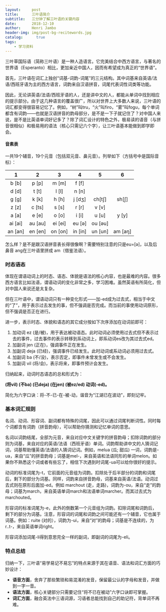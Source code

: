```yaml
---
layout:     post
title:      三叶语简介
subtitle:   三分钟了解三叶语的关键内容
date:       2018-12-10
author:     Henri Jambo
header-img: img/post-bg-recitewords.jpg
catalog: 	  true
tags:
    - 学习资料
---
```



三叶草国际语（简称三叶语）是一种人造语言。它完美结合中西方语言，与著名的世界语（Esperanto）相比，更加亲近中国人，因而有希望成为真正的“世界语”。

首先，三叶语在词汇上独创“词基-词韵-词尾”的三元结构。其中词基来自英语/法语/西班牙语为主的西方语言，词韵来自汉语拼音，词尾代表词性词类等功能。
​
​
​
​
​
​
 
 
因此，无论讲英语/法语/西班牙语的人，还是讲中文的人，都能从单词中找到相应的提示部分。由于这几种语言的覆盖很广，所以对世界上大多数人来说，三叶语的词汇都变得很容易记忆了。
​
例如，“树”叫tru，“火”叫firo，“雾”叫fogu，每个单词都含有词韵——也就是汉语拼音的韵母部分，是不是一下子就记住了？对中国人来说，是不是比英语单词好记多了？
​
除了词汇设计的特色之外，极易读的语音（与拼音很相似）和极易用的语法（核心只需记六个字），让三叶语基本能做到即学即会。
 
 
#### 音素表

一共19个辅音，19个元音（包括双元音、鼻元音）。列举如下（方括号中是国际音标）：

| 1      | 2      | 3      | 4      | 5     | 6      |
|:------:|:------:|:------:|:------:|:-----:|:------:|
| b [b]  | p [p]  | m [m]  | f [f]  |
| d [d]  | t [t]  | l [l]  | n [n]  |
| g [g]  | k [k]  | h [h]  | j [dʒ] | ch[tʃ] | sh[ʃ]  | 
| z [z]  | c [ts] | s [s]  | r [r]  | v [v]  |
| a [a]  | e [e]  | o [o]  | i [i]  | u [u] | y [y] |
| ai [ai] | au [au] | ei [ei] | eu [ə]  | ou [əu] |
| an [an] | en [en] | on [on] | in [in] | un [un] | am [aŋ]|

怎么样？是不是跟汉语拼音表长得很像啊？需要特别注意的只是eu=[ə]，以及后鼻音 ang在三叶语里拼成 am（借鉴法语）。
 
### 时态语态
 
体现在谓语动词上的时态、语态、体貌是语法的核心内容，也是最难的内容。很多西方语言比如法语，谓语动词的变化非常之多，学习困难。虽然英语有所简化，但对中国人来说还是太复杂。
 
但在三叶语中，谓语动词只有一种变化形式——加-ed成为过去式，相当于中文的“了”，用于表示过去发生的事，但不强调是否完成。而当前的事使用动词原形，但不强调是否正在进行。
 
进一步，表示时态、体貌和语态的其它成分按如下次序添加在动词前即可：
 
1. 加动词 ez (是/被)，用于表达被动语态。此时动词必须使用过去式但不表示过去的事件，过去事件的表示转移到系动词上，即系动词es改为其过去式ed。
2. 加副词 jen (正在)，强调事件正在发生。
3. 加副词 deja (已经)，强调事件已经发生。此时动词或系动词必须用过去式。
4. 加副词 ba (不/没)，表示否定，即事件未曾发生或不会发生。
5. 加副词 vil (将/会)，表示将来，即事件预计会发生。
​

归纳起来，动词时态语态的总和形式为：
​

**(将vil) (不ba) (已deja) (在jen) (被ez/ed) 动词(-ed)。**
​

简化为六字口诀：将-不-已-在-被-动，谐音为“江湖已在波动”，即刻记牢。
 
 
### 基本词汇规则
 
名词、动词、形容词、副词都有特殊的词尾，因此可以通过词尾判断词性。同时每个词都含有词韵（拼音韵母），可以帮助你猜测和记忆单词的意思。
 
名词以词韵结尾，全部为元音，来自对应中文关键字的拼音韵母；扣除词韵的部分则为词基，来自对应的英语/法语（西班牙语）单词。词韵帮助讲中文的人猜词记词，词基帮助懂英语/法语的人猜词记词。例如，melua (瓜; 甜瓜) 一词，词韵是-ua，来自“瓜”的拼音韵母；词基是mel-，来自英语和法语同形的单词melon。如果你不熟悉这个词或者有些忘了，相信下次遇到时词尾-ua可以给你很好的提示。
 
动词的标准词尾为-t，它前面的元音组为词韵。扣除处于后半部分的词韵和词尾后，剩下的部分为词基。同样，词韵来自拼音韵母，词基来自英语/法语。动词过去式则在原形后面加-ed。例如 marchout (走，走路)，词韵为-ou，来自“走”的韵母；词基为march，来自英语单词march和法语单词marcher。而其过去式为marchouted。
 
形容词的标准词尾为-e，此外的倒数第一个元音组为词韵。扣除词尾和词韵后，剩下的部分为词基。注意，形容词的词尾和词韵之间可能还有一个辅音，它也属于词基。例如：ruite (对的），词韵为-ui，来自“对”的韵母；词基是不连续的，为r..t-，来自英语单词right。
 
形容词添加词尾-li得到意思完全一样的副词，即副词的词尾为-eli。
 
 
### 特点总结
​
归纳一下，三叶语“易学易记不易忘”的特点来源于其在语音、语法和词汇方面的巧妙设计：
 
* **语音方面**，舍弃了那些繁琐和易混淆的发音，保留最公认的字母和发音，并做到一字一音。
* **语法方面**，核心关键部分只需要记住“将不已在被动”六字口诀即可掌握。
* **词汇方面**，融合英法中三语词源，习语者总能找到自己的助记符，背单词不再难。
